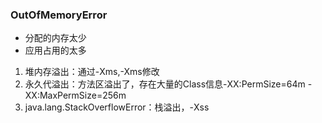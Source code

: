 ### OutOfMemoryError
* 分配的内存太少
* 应用占用的太多

1. 堆内存溢出：通过-Xms,-Xms修改
2. 永久代溢出：方法区溢出了，存在大量的Class信息-XX:PermSize=64m -XX:MaxPermSize=256m
3. java.lang.StackOverflowError：栈溢出，-Xss
